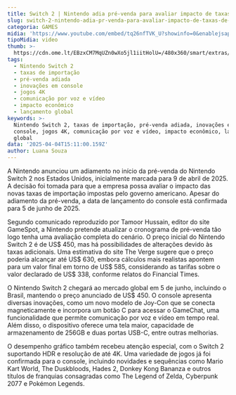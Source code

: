 ```yaml
---
title: Switch 2 | Nintendo adia pré-venda para avaliar impacto de taxas de Trump
slug: switch-2-nintendo-adia-pr-venda-para-avaliar-impacto-de-taxas-de-trump
categoria: GAMES
midia: 'https://www.youtube.com/embed/tq26nfTVK_U?showinfo=0&enablejsapi=1'
tipoMidia: video
thumb: >-
  https://cdn.ome.lt/EBzxCM7MqUZn0wXo5jl1iitHolU=/480x360/smart/extras/conteudos/01_7UQu2qw.jpg
tags:
  - Nintendo Switch 2
  - taxas de importação
  - pré-venda adiada
  - inovações em console
  - jogos 4K
  - comunicação por voz e vídeo
  - impacto econômico
  - lançamento global
keywords: >-
  Nintendo Switch 2, taxas de importação, pré-venda adiada, inovações em
  console, jogos 4K, comunicação por voz e vídeo, impacto econômico, lançamento
  global
data: '2025-04-04T15:11:00.159Z'
author: Luana Souza
---
```


A Nintendo anunciou um adiamento no início da pré-venda do Nintendo Switch 2 nos Estados Unidos, inicialmente marcada para 9 de abril de 2025. A decisão foi tomada para que a empresa possa avaliar o impacto das novas taxas de importação impostas pelo governo americano. Apesar do adiamento da pré-venda, a data de lançamento do console está confirmada para 5 de junho de 2025.

Segundo comunicado reproduzido por Tamoor Hussain, editor do site GameSpot, a Nintendo pretende atualizar o cronograma de pré-venda tão logo tenha uma avaliação completa do cenário. O preço inicial do Nintendo Switch 2 é de US$ 450, mas há possibilidades de alterações devido às taxas adicionais. Uma estimativa do site The Verge sugere que o preço poderia alcançar até US$ 630, embora cálculos mais realistas apontem para um valor final em torno de US$ 585, considerando as tarifas sobre o valor declarado de US$ 338, conforme relatos do Financial Times.

O Nintendo Switch 2 chegará ao mercado global em 5 de junho, incluindo o Brasil, mantendo o preço anunciado de US$ 450. O console apresenta diversas inovações, como um novo modelo de Joy-Con que se conecta magneticamente e incorpora um botão C para acessar o GameChat, uma funcionalidade que permite comunicação por voz e vídeo em tempo real. Além disso, o dispositivo oferece uma tela maior, capacidade de armazenamento de 256GB e duas portas USB-C, entre outras melhorias.

O desempenho gráfico também recebeu atenção especial, com o Switch 2 suportando HDR e resolução de até 4K. Uma variedade de jogos já foi confirmada para o console, incluindo novidades e sequências como Mario Kart World, The Duskbloods, Hades 2, Donkey Kong Bananza e outros títulos de franquias consagradas como The Legend of Zelda, Cyberpunk 2077 e Pokémon Legends.
